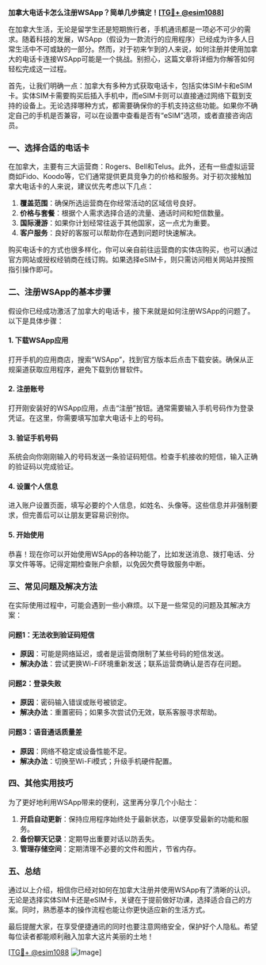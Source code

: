 **加拿大电话卡怎么注册WSApp？简单几步搞定！[[TG💪+ @esim1088](https://t.me/s/esim1088)]**

在加拿大生活，无论是留学生还是短期旅行者，手机通讯都是一项必不可少的需求。随着科技的发展，WSApp（假设为一款流行的应用程序）已经成为许多人日常生活中不可或缺的一部分。然而，对于初来乍到的人来说，如何注册并使用加拿大的电话卡连接WSApp可能是一个挑战。别担心，这篇文章将详细为你解答如何轻松完成这一过程。

首先，让我们明确一点：加拿大有多种方式获取电话卡，包括实体SIM卡和eSIM卡。实体SIM卡需要购买后插入手机中，而eSIM卡则可以直接通过网络下载到支持的设备上。无论选择哪种方式，都需要确保你的手机支持这些功能。如果你不确定自己的手机是否兼容，可以在设置中查看是否有“eSIM”选项，或者直接咨询店员。

### 一、选择合适的电话卡

在加拿大，主要有三大运营商：Rogers、Bell和Telus。此外，还有一些虚拟运营商如Fido、Koodo等，它们通常提供更具竞争力的价格和服务。对于初次接触加拿大电话卡的人来说，建议优先考虑以下几点：

1. **覆盖范围**：确保所选运营商在你经常活动的区域信号良好。
2. **价格与套餐**：根据个人需求选择合适的流量、通话时间和短信数量。
3. **国际漫游**：如果你计划经常往返于其他国家，这一点尤为重要。
4. **客户服务**：良好的客服可以帮助你在遇到问题时快速解决。

购买电话卡的方式也很多样化，你可以亲自前往运营商的实体店购买，也可以通过官方网站或授权经销商在线订购。如果选择eSIM卡，则只需访问相关网站并按照指引操作即可。

### 二、注册WSApp的基本步骤

假设你已经成功激活了加拿大的电话卡，接下来就是如何注册WSApp的问题了。以下是具体步骤：

#### 1. 下载WSApp应用

打开手机的应用商店，搜索“WSApp”，找到官方版本后点击下载安装。确保从正规渠道获取应用程序，避免下载到仿冒软件。

#### 2. 注册账号

打开刚安装好的WSApp应用，点击“注册”按钮。通常需要输入手机号码作为登录凭证。在这里，你需要填写加拿大电话卡上的号码。

#### 3. 验证手机号码

系统会向你刚刚输入的号码发送一条验证码短信。检查手机接收的短信，输入正确的验证码以完成验证。

#### 4. 设置个人信息

进入账户设置页面，填写必要的个人信息，如姓名、头像等。这些信息并非强制要求，但完善后可以让朋友更容易识别你。

#### 5. 开始使用

恭喜！现在你可以开始使用WSApp的各种功能了，比如发送消息、拨打电话、分享文件等等。记得定期检查账户余额，以免因欠费导致服务中断。

### 三、常见问题及解决方法

在实际使用过程中，可能会遇到一些小麻烦。以下是一些常见的问题及其解决方案：

#### 问题1：无法收到验证码短信

- **原因**：可能是网络延迟，或者是运营商限制了某些号码的短信发送。
- **解决办法**：尝试更换Wi-Fi环境重新发送；联系运营商确认是否存在问题。

#### 问题2：登录失败

- **原因**：密码输入错误或账号被锁定。
- **解决办法**：重置密码；如果多次尝试仍无效，联系客服寻求帮助。

#### 问题3：语音通话质量差

- **原因**：网络不稳定或设备性能不足。
- **解决办法**：切换至Wi-Fi模式；升级手机硬件配置。

### 四、其他实用技巧

为了更好地利用WSApp带来的便利，这里再分享几个小贴士：

1. **开启自动更新**：保持应用程序始终处于最新状态，以便享受最新的功能和服务。
2. **备份聊天记录**：定期导出重要对话以防丢失。
3. **管理存储空间**：定期清理不必要的文件和图片，节省内存。

### 五、总结

通过以上介绍，相信你已经对如何在加拿大注册并使用WSApp有了清晰的认识。无论是选择实体SIM卡还是eSIM卡，关键在于提前做好功课，选择适合自己的方案。同时，熟悉基本的操作流程也能让你更快适应新的生活方式。

最后提醒大家，在享受便捷通讯的同时也要注意网络安全，保护好个人隐私。希望每位读者都能顺利融入加拿大这片美丽的土地！

[[TG💪+ @esim1088](https://t.me/s/esim1088) ![Image](https://i.postimg.cc/4NQfJmqS/Snipaste-2025-05-13-00-14-12.png)]
